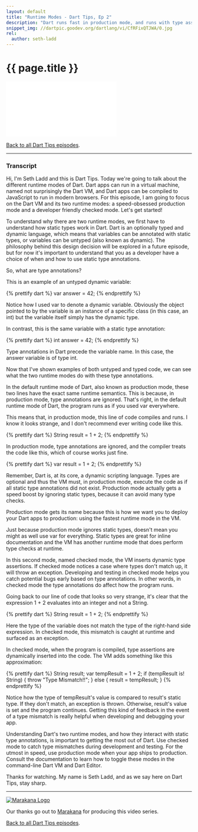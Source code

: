 ```yaml
---
layout: default
title: "Runtime Modes - Dart Tips, Ep 2"
description: "Dart runs fast in production mode, and runs with type assertions in checked mode. Learn about Dart's two runtime modes and when to use each of them for maximum developer feedback and speed."
snippet_img: //dartpic.goodev.org/dartlang/vi/CfRFixQTJWA/0.jpg
rel:
  author: seth-ladd
---
```


# {{ page.title }}

<iframe class="dart-tips-video" src="//www.youtube.com/embed/CfRFixQTJWA" 
frameborder="0" allowfullscreen></iframe>

[Back to all Dart Tips episodes](/dart-tips/).

<hr>

### Transcript

Hi, I'm Seth Ladd and this is Dart Tips. Today we're going to talk about the different runtime modes of Dart. Dart apps can run in a virtual machine, named not surprisingly the Dart VM, and Dart apps can be compiled to JavaScript to run in modern browsers. For this episode, I am going to focus on the Dart VM and its two runtime modes: a speed-obsessed production mode and a developer friendly checked mode. Let's get started!

To understand why there are two runtime modes, we first have to understand how static types work in Dart. Dart is an optionally typed and dynamic language, which means that variables can be annotated with static types, or variables can be untyped (also known as dynamic). The philosophy behind this design decision will be explored in a future episode, but for now it's important to understand that you as a developer have a choice of when and how to use static type annotations.

So, what are type annotations?

This is an example of an untyped dynamic variable:

{% prettify dart %}
var answer = 42;
{% endprettify %}

Notice how I used var to denote a dynamic variable. Obviously the object pointed to by the variable is an instance of a specific class (in this case, an int) but the variable itself simply has the dynamic type.

In contrast, this is the same variable with a static type annotation:

{% prettify dart %}
int answer = 42;
{% endprettify %}

Type annotations in Dart precede the variable name. In this case, the answer variable is of type int.

Now that I've shown examples of both untyped and typed code, we can see what the two runtime modes do with these type annotations.

In the default runtime mode of Dart, also known as production mode, these two lines have the exact same runtime semantics. This is because, in production mode, type annotations are ignored. That's right, in the default runtime mode of Dart, the program runs as if you used var everywhere.

This means that, in production mode, this line of code compiles and runs. I know it looks strange, and I don't recommend ever writing code like this.

{% prettify dart %}
String result = 1 + 2;
{% endprettify %}

In production mode, type annotations are ignored, and the compiler treats the code like this, which of course works just fine.

{% prettify dart %}
var result = 1 + 2;
{% endprettify %}

Remember, Dart is, at its core, a dynamic scripting language. Types are optional and thus the VM must, in production mode, execute the code as if all static type annotations did not exist. Production mode actually gets a speed boost by ignoring static types, because it can avoid many type checks.

Production mode gets its name because this is how we want you to deploy your Dart apps to production: using the fastest runtime mode in the VM.

Just because production mode ignores static types, doesn't mean you might as well use var for everything. Static types are great for inline documentation and the VM has another runtime mode that does perform type checks at runtime.

In this second mode, named checked mode, the VM inserts dynamic type assertions. If checked mode notices a case where types don't match up, it will throw an exception. Developing and testing in checked mode helps you catch potential bugs early based on type annotations. In other words, in checked mode the type annotations do affect how the program runs.

Going back to our line of code that looks so very strange, it's clear that the expression 1 + 2 evaluates into an integer and not a String.

{% prettify dart %}
String result = 1 + 2;
{% endprettify %}

Here the type of the variable does not match the type of the right-hand side expression. In checked mode, this mismatch is caught at runtime and surfaced as an exception.

In checked mode, when the program is compiled, type assertions are dynamically inserted into the code. The VM adds something like this approximation:

{% prettify dart %}
String result;
var tempResult = 1 + 2;
if (tempResult is! String) {
  throw "Type Mismatch!!";
} else {
  result = tempResult;
}
{% endprettify %}

Notice how the type of tempResult's value is compared to result's static type. If they don't match, an exception is thrown. Otherwise, result's value is set and the program continues. Getting this kind of feedback in the event of a type mismatch is really helpful when developing and debugging your app.

Understanding Dart's two runtime modes, and how they interact with static type annotations, is important to getting the most out of Dart. Use checked mode to catch type mismatches during development and testing. For the utmost in speed, use production mode when your app ships to production. Consult the documentation to learn how to toggle these modes in the command-line Dart VM and Dart Editor.

Thanks for watching. My name is Seth Ladd, and as we say here on Dart Tips, stay sharp.

<hr>

<a href="http://marakana.com"><img src="imgs/marakana-logo.png" alt="Marakana Logo"></a>

Our thanks go out to [Marakana](http://www.marakana.com) for producing this
video series.

[Back to all Dart Tips episodes](/dart-tips/).